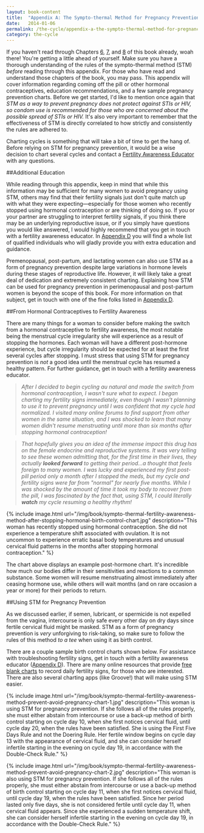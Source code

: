 ```yaml
---
layout: book-content
title:  "Appendix A: The Sympto-thermal Method for Pregnancy Prevention"
date:   2014-01-06
permalink: /the-cycle/appendix-a-the-sympto-thermal-method-for-pregnancy-prevention
category: the-cycle
---
```


If you haven't read through Chapters <a class="text-link" href="/the-cycle/chapter-6-hormone-changes-and-fertility-signals">6</a>, <a class="text-link" href="/the-cycle/chapter-7-the-rules-of-the-sympto-thermal-method">7</a>, and <a class="text-link" href="/the-cycle/chapter-8-checking-fertility-signs-how-to">8</a> of this book already, woah there! You're getting a little ahead of yourself. Make sure you have a thorough understanding of the rules of the sympto-thermal method (STM) _before_ reading through this appendix. For those who have read and understand those chapters of the book, you may pass. This appendix will cover information regarding coming off the pill or other hormonal contraceptives, education recommendations, and a few sample pregnancy prevention charts. Before we get started, I'd like to mention once again that _STM as a way to prevent pregnancy does not protect against STIs or HIV, so condom use is recommended for those who are concerned about the possible spread of STIs or HIV._ It's also very important to remember that the effectiveness of STM is directly correlated to how strictly and consistently the rules are adhered to.

Charting cycles is something that will take a bit of time to get the hang of. Before relying on STM for pregnancy prevention, it would be a wise decision to chart several cycles and contact a <a class="text-link" href="/the-cycle/appendix-d-fertility-awareness-and-menstrual-health-resources">Fertility Awareness Educator</a> with any questions.


##Additional Education


While reading through this appendix, keep in mind that while this information may be sufficient for many women to avoid pregnancy using STM, others may find that their fertility signals just don't quite match up with what they were expecting&mdash;especially for those women who recently stopped using hormonal contraception or are thinking of doing so. If you or your partner are struggling to interpret fertility signals, if you think there may be an underlying reproductive issue, or if you simply have questions you would like answered, I would highly recommend that you get in touch with a fertility awareness educator. In <a class="text-link" href="/the-cycle/appendix-d-fertility-awareness-and-menstrual-health-resources">Appendix D</a> you will find a whole list of qualified individuals who will gladly provide you with extra education and guidance. 

Premenopausal, post-partum, and lactating women can also use STM as a form of pregnancy prevention despite large variations in hormone levels during these stages of reproductive life. However, it will likely take a great deal of dedication and extremely consistent charting. Explaining how STM can be used for pregnancy prevention in perimenopausal and post-partum women is beyond the scope of this book. For more information on that subject, get in touch with one of the fine folks listed in <a class="text-link" href="/the-cycle/appendix-d-fertility-awareness-and-menstrual-health-resources">Appendix D</a>.


##From Hormonal Contraceptives to Fertility Awareness


There are many things for a woman to consider before making the switch from a hormonal contraceptive to fertility awareness, the most notable being the menstrual cycle irregularity she will experience as a result of stopping the hormones. Each woman will have a different post-hormone experience, but cycle irregularity should be expected for at least the first several cycles after stopping. I must stress that using STM for pregnancy prevention is _not_ a good idea until the menstrual cycle has resumed a healthy pattern. For further guidance, get in touch with a fertility awareness educator.

>_After I decided to begin cycling au natural and made the switch from hormonal contraception, I wasn't sure what to expect. I began charting my fertility signs immediately, even though I wasn't planning to use it to prevent pregnancy until I was confident that my cycle had normalized. I visited many online forums to find support from other women in the same situation, and I was shocked to learn that many women didn't resume menstruating until more than six months after stopping hormonal contraception!_

>_That hopefully gives you an idea of the immense impact this drug has on the female endocrine and reproductive systems. It was very telling to see these women admitting that, for the first time in their lives, they actually **looked forward** to getting their period...a thought that feels foreign to many women. I was lucky and experienced my first post-pill period only a month after I stopped the meds, but my cycle and fertility signs were far from "normal" for nearly five months. While I was shocked by the amount of time it took my body to recover from the pill, I was fascinated by the fact that, using STM, I could literally **watch** my cycle resuming a healthy rhythm!_


{% include image.html url="/img/book/sympto-thermal-fertility-awareness-method-after-stopping-hormonal-birth-control-chart.jpg" description="This woman has recently stopped using hormonal contraception. She did not experience a temperature shift associated with ovulation. It is not uncommon to experience erratic basal body temperatures and unusual cervical fluid patterns in the months after stopping hormonal contraception." %}


The chart above displays an example post-hormone chart. It's incredible how much our bodies differ in their sensitivities and reactions to a common substance. Some women will resume menstruating almost immediately after ceasing hormone use, while others will wait months (and on rare occasion a year or more) for their periods to return. 


##Using STM for Pregnancy Prevention
 

As we discussed earlier, if semen, lubricant, or spermicide is not expelled from the vagina, intercourse is only safe every other day on dry days since fertile cervical fluid might be masked. STM as a form of pregnancy prevention is _very_ unforgiving to risk-taking, so make sure to follow the rules of this method _to a tee_ when using it as birth control. 

There are a couple sample birth control charts shown below. For assistance with troubleshooting fertility signs, get in touch with a fertility awareness educator (<a class="text-link" href="/the-cycle/appendix-d-fertility-awareness-and-menstrual-health-resources">Appendix D</a>). There are many online resources that provide <a class="text-link" target="_blank" href="http://holistichormonalhealth.com/charts/">free blank charts</a> to record daily fertility signs, for those who are interested. There are also several charting apps (like Groove!) that will make using STM easier.


{% include image.html url="/img/book/sympto-thermal-fertility-awareness-method-prevent-avoid-pregnancy-chart-1.jpg" description="This woman is using STM for pregnancy prevention. If she follows all of the rules properly, she must either abstain from intercourse or use a back-up method of birth control starting on cycle day 10, when she first notices cervical fluid, until cycle day 20, when the rules have been satisfied. She is using the First Five Days Rule and not the Doering Rule. Her fertile window begins on cycle day 13 with the appearance of cervical fluid, and she can consider herself infertile starting in the evening on cycle day 19, in accordance with the Double-Check Rule." %}


{% include image.html url="/img/book/sympto-thermal-fertility-awareness-method-prevent-avoid-pregnancy-chart-2.jpg" description="This woman is also using STM for pregnancy prevention. If she follows all of the rules properly, she must either abstain from intercourse or use a back-up method of birth control starting on cycle day 11, when she first notices cervical fluid, until cycle day 19, when the rules have been satisfied. Since her period lasted only five days, she is not considered fertile until cycle day 11, when cervical fluid appears. Since she experienced a sudden temperature shift, she can consider herself infertile starting in the evening on cycle day 19, in accordance with the Double-Check Rule." %}
